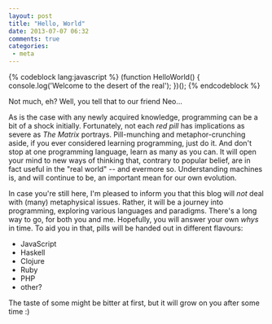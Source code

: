 ```yaml
---
layout: post
title: "Hello, World"
date: 2013-07-07 06:32
comments: true
categories:
 - meta
---
```


{% codeblock lang:javascript %}
(function HelloWorld() {
  console.log('Welcome to the desert of the real');
})();
{% endcodeblock %}

Not much, eh? Well, you tell that to our friend Neo...

<!-- more -->
As is the case with any newly acquired knowledge, programming can be a bit of a shock initially.
Fortunately, not each *red pill* has implications as severe as *The Matrix* portrays.
Pill-munching and metaphor-crunching aside, if you ever considered learning programming, just do it.
And don't stop at one programming language, learn as many as you can. It will open your mind to new ways of thinking
that, contrary to popular belief, are in fact useful in the "real world" -- and evermore so. Understanding machines is,
and will continue to be, an important mean for our own evolution.

In case you're still here, I'm pleased to inform you that this blog will *not* deal with (many) metaphysical issues.
Rather, it will be a journey into programming, exploring various languages and paradigms. There's a long way to go,
for both you and me. Hopefully, you will answer your own *whys* in time. To aid you in that, pills will be
handed out in different flavours:

- JavaScript
- Haskell
- Clojure
- Ruby
- PHP
- other?

The taste of some might be bitter at first, but it will grow on you after some time :)
